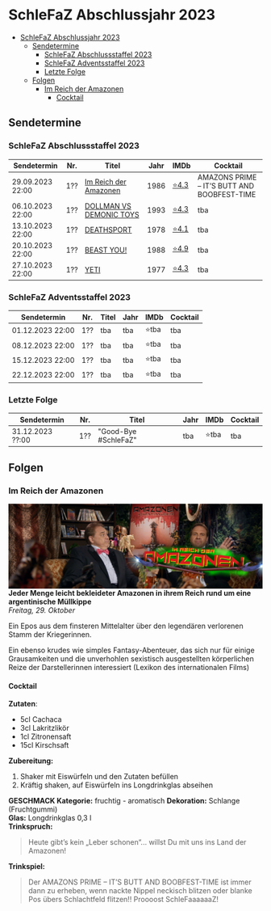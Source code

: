 # SchleFaZ Abschlussjahr 2023
- [SchleFaZ Abschlussjahr 2023](#schlefaz-abschlussjahr-2023)
  - [Sendetermine](#sendetermine)
    - [SchleFaZ Abschlussstaffel 2023](#schlefaz-abschlussstaffel-2023)
    - [SchleFaZ Adventsstaffel 2023](#schlefaz-adventsstaffel-2023)
    - [Letzte Folge](#letzte-folge)
  - [Folgen](#folgen)
    - [Im Reich der Amazonen](#im-reich-der-amazonen)
      - [Cocktail](#cocktail)
 
## Sendetermine

### SchleFaZ Abschlussstaffel 2023

Sendetermin | Nr. | Titel | Jahr | IMDb | Cocktail
----------- | --- | ----- | ---- | ---- | --------
29.09.2023 22:00 | 1?? | [Im Reich der Amazonen](#Im-Reich-der-Amazonen) | 1986 | [⭐4.3](https://www.imdb.com/title/tt0090627/) | AMAZONS PRIME – IT’S BUTT AND BOOBFEST-TIME
06.10.2023 22:00 | 1?? | [DOLLMAN VS DEMONIC TOYS](#DOLLMAN-VS-DEMONIC-TOYS) | 1993 | [⭐4.3](https://www.imdb.com/title/tt0106743/) | tba
13.10.2023 22:00 | 1?? | [DEATHSPORT](#DEATHSPORT) | 1978 | [⭐4.1](https://www.imdb.com/title/tt0077414/) | tba
20.10.2023 22:00 | 1?? | [BEAST YOU!](#BEAST-YOU) | 1988 | [⭐4.9](https://www.imdb.com/title/tt0096142) | tba
27.10.2023 22:00 | 1?? | [YETI](#YETI) | 1977 | [⭐4.3](https://www.imdb.com/title/tt0076937) | tba

### SchleFaZ Adventsstaffel 2023

Sendetermin | Nr. | Titel | Jahr | IMDb | Cocktail
----------- | --- | ----- | ---- | ---- | --------
01.12.2023 22:00 | 1?? | tba | tba | ⭐tba | tba
08.12.2023 22:00 | 1?? | tba | tba | ⭐tba | tba
15.12.2023 22:00 | 1?? | tba | tba | ⭐tba | tba
22.12.2023 22:00 | 1?? | tba | tba | ⭐tba | tba

### Letzte Folge

Sendetermin | Nr. | Titel | Jahr | IMDb | Cocktail
----------- | --- | ----- | ---- | ---- | --------
31.12.2023 ??:00 | 1?? | "Good-Bye #SchleFaZ" | tba | ⭐tba | tba

## Folgen

### Im Reich der Amazonen
<img align="right" src="images/amazonen.jpg" />

**Jeder Menge leicht bekleideter Amazonen in ihrem Reich rund um eine argentinische Müllkippe**  
_Freitag, 29. Oktober_

Ein Epos aus dem finsteren Mittelalter über den legendären verlorenen Stamm der Kriegerinnen.

Ein ebenso krudes wie simples Fantasy-Abenteuer, 
das sich nur für einige Grausamkeiten und die unverhohlen sexistisch ausgestellten körperlichen Reize der Darstellerinnen interessiert (Lexikon des internationalen Films)

#### Cocktail
**Zutaten**: 
- 5cl Cachaca
- 3cl Lakritzlikör
- 1cl Zitronensaft
- 15cl Kirschsaft 

**Zubereitung:** 
1. Shaker mit Eiswürfeln und den Zutaten befüllen
2. Kräftig shaken, auf Eiswürfeln ins Longdrinkglas abseihen

**GESCHMACK Kategorie:** fruchtig - aromatisch 
**Dekoration:** Schlange (Fruchtgummi)  
**Glas:** Longdrinkglas 0,3 l  
**Trinkspruch:**
>Heute gibt’s kein „Leber schonen“...
willst Du mit uns ins Land der Amazonen!

**Trinkspiel:** 
>Der AMAZONS PRIME – IT’S BUTT AND BOOBFEST-TIME ist immer dann zu erheben, wenn nackte Nippel neckisch blitzen oder blanke Pos übers Schlachtfeld flitzen!! Proooost SchleFaaaaaaZ!